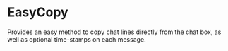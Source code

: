 # EasyCopy
Provides an easy method to copy chat lines directly from the chat box, as well as optional time-stamps on each message.
